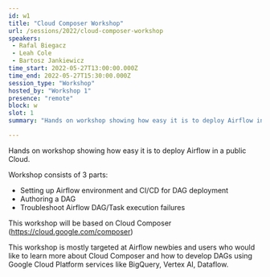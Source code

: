 ```yaml
---
id: w1
title: "Cloud Composer Workshop"
url: /sessions/2022/cloud-composer-workshop
speakers:
 - Rafal Biegacz
 - Leah Cole
 - Bartosz Jankiewicz
time_start: 2022-05-27T13:00:00.000Z
time_end: 2022-05-27T15:30:00.000Z
session_type: "Workshop"
hosted_by: "Workshop 1"
presence: "remote"
block: w
slot: 1
summary: "Hands on workshop showing how easy it is to deploy Airflow in a public Cloud. This workshop is mostly targeted at Airflow newbies and users who would like to learn more about Cloud Composer."

---
```


Hands on workshop showing how easy it is to deploy Airflow in a public Cloud. 

Workshop consists of 3 parts: 
 * Setting up Airflow environment and CI/CD for DAG deployment
 * Authoring a DAG
 * Troubleshoot Airflow DAG/Task execution failures
 
This workshop will be based on Cloud Composer (https://cloud.google.com/composer)
  
This workshop is mostly targeted at Airflow newbies and users who would like to learn more about Cloud Composer and how to develop DAGs using Google Cloud Platform services like BigQuery, Vertex AI, Dataflow.